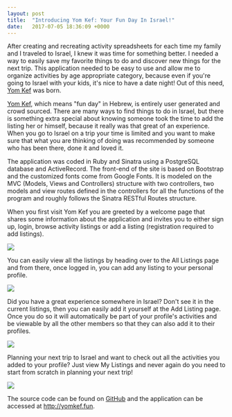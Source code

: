 ```yaml
---
layout: post
title:  "Introducing Yom Kef: Your Fun Day In Israel!"
date:   2017-07-05 18:36:09 +0000
---
```



After creating and recreating activity spreadsheets for each time my family and I traveled to Israel, I knew it was time for something better. I needed a way to easily save my favorite things to do and discover new things for the next trip. This application needed to be easy to use and allow me to organize activities by age appropriate category, because even if you're going to Israel with your kids, it's nice to have a date night! Out of this need, [Yom Kef](http://yomkef.fun) was born.

[Yom Kef](http://yomkef.fun), which means "fun day" in Hebrew, is entirely user generated and crowd sourced. There are many ways to find things to do in Israel, but there is something extra special about knowing someone took the time to add the listing her or himself, because it really was that great of an experience. When you go to Israel on a trip your time is limited and you want to make sure that what you are thinking of doing was recommended by someone who has been there, done it and loved it. 

The application was coded in Ruby and Sinatra using a PostgreSQL database and ActiveRecord. The front-end of the site is based on Bootstrap and the customized fonts come from Google Fonts. It is modeled on the MVC (Models, Views and Controllers) structure with two controllers, two models and view routes defined in the controllers for all the functions of the program and roughly follows the Sinatra RESTful Routes structure. 

When you first visit Yom Kef you are greeted by a welcome page that shares some information about the application and invites you to either sign up, login, browse activity listings or add a listing (registration required to add listings). 

![](http://i.imgur.com/CMExChi.png)

You can easily view all the listings by heading over to the All Listings page and from there, once logged in, you can add any listing to your personal profile.

![](http://i.imgur.com/khaEHP8.png)

Did you have a great experience somewhere in Israel? Don't see it in the current listings, then you can easily add it yourself at the Add Listing page. Once you do so it will automatically be part of your profile's activities and be viewable by all the other members so that they can also add it to their profiles.

![](http://i.imgur.com/eLLIsfI.png)

Planning your next trip to Israel and want to check out all the activities you added to your profile? Just view My Listings and never again do you need to start from scratch in planning your next trip!

![](http://i.imgur.com/BjBIuvM.png)

The source code can be found on [GitHub](https://github.com/benhayehudi/yomkef) and the application can be accessed at http://yomkef.fun.


